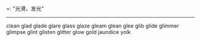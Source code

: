 =: "光滑，发光"

---
clean
glad
glade
glare
glass
glaze
gleam
glean
glee
glib
glide
glimmer
glimpse
glint
glisten
glitter
glow
gold
jaundice
yolk
